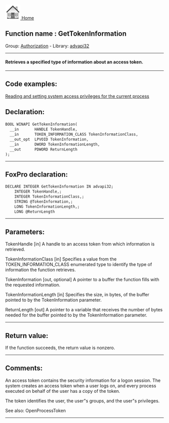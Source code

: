 [<img src="../../images/home.png"> Home ](https://github.com/VFPX/Win32API)  

## Function name : GetTokenInformation
Group: [Authorization](../../functions_group.md#Authorization)  -  Library: [advapi32](../../libraries.md#advapi32)  
***  


#### Retrieves a specified type of information about an access token.
***  


## Code examples:
[Reading and setting system access privileges for the current process](../../samples/sample_554.md)  

## Declaration:
```foxpro  
BOOL WINAPI GetTokenInformation(
  __in       HANDLE TokenHandle,
  __in       TOKEN_INFORMATION_CLASS TokenInformationClass,
  __out_opt  LPVOID TokenInformation,
  __in       DWORD TokenInformationLength,
  __out      PDWORD ReturnLength
);  
```  
***  


## FoxPro declaration:
```foxpro  
DECLARE INTEGER GetTokenInformation IN advapi32;
	INTEGER TokenHandle,;
	INTEGER TokenInformationClass,;
	STRING @TokenInformation,;
	LONG TokenInformationLength,;
	LONG @ReturnLength  
```  
***  


## Parameters:
TokenHandle [in]
A handle to an access token from which information is retrieved.

TokenInformationClass [in]
Specifies a value from the TOKEN_INFORMATION_CLASS enumerated type to identify the type of information the function retrieves.

TokenInformation [out, optional]
A pointer to a buffer the function fills with the requested information.

TokenInformationLength [in]
Specifies the size, in bytes, of the buffer pointed to by the TokenInformation parameter.

ReturnLength [out]
A pointer to a variable that receives the number of bytes needed for the buffer pointed to by the TokenInformation parameter.  
***  


## Return value:
If the function succeeds, the return value is nonzero.  
***  


## Comments:
An access token contains the security information for a logon session. The system creates an access token when a user logs on, and every process executed on behalf of the user has a copy of the token.   
  
The token identifies the user, the user"s groups, and the user"s privileges.  
  
See also: OpenProcessToken   
  
***  

